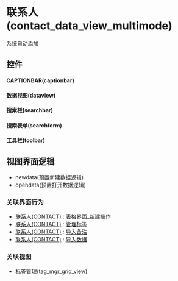 # 联系人(contact_data_view_multimode)  <!-- {docsify-ignore-all} -->


系统自动添加



## 控件
#### CAPTIONBAR(captionbar)
#### 数据视图(dataview)
#### 搜索栏(searchbar)
#### 搜索表单(searchform)
#### 工具栏(toolbar)

## 视图界面逻辑
  * newdata(预置新建数据逻辑)
  * opendata(预置打开数据逻辑)


### 关联界面行为
  * [联系人(CONTACT)](module/crm/contact) : [表格界面_新建操作](module/crm/contact#界面行为)
  * [联系人(CONTACT)](module/crm/contact) : [管理标签](module/crm/contact#界面行为)
  * [联系人(CONTACT)](module/crm/contact) : [导入备注](module/crm/contact#界面行为)
  * [联系人(CONTACT)](module/crm/contact) : [导入数据](module/crm/contact#界面行为)

### 关联视图
  * [标签管理(tag_mgr_grid_view)](app/view/tag_mgr_grid_view)

<script>
 const { createApp } = Vue
  createApp({
    data() {
      return {

      }
    }
  }).use(ElementPlus).mount('#app')
</script>
